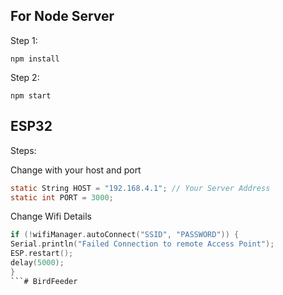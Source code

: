 ## For Node Server

Step 1:
```shell
npm install
```

Step 2:
```shell
npm start
```

## ESP32

Steps:

Change with your host and port
```c
static String HOST = "192.168.4.1"; // Your Server Address
static int PORT = 3000;
```

Change Wifi Details
```c
if (!wifiManager.autoConnect("SSID", "PASSWORD")) {
Serial.println("Failed Connection to remote Access Point");
ESP.restart();
delay(5000);
}
```# BirdFeeder
